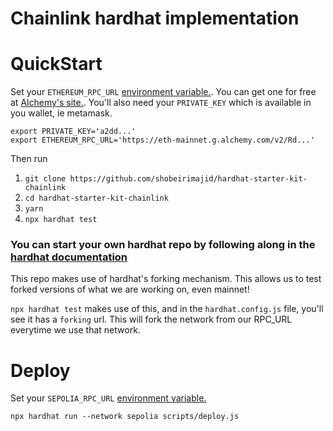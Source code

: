 # Chainlink hardhat implementation

# QuickStart

Set your `ETHEREUM_RPC_URL` [environment variable.](https://www.twilio.com/blog/2017/01/how-to-set-environment-variables.html). You can get one for free at [Alchemy's site.](https://alchemyapi.io/). You'll also need your `PRIVATE_KEY` which is available in you wallet, ie metamask. 

```
export PRIVATE_KEY='a2dd...'
export ETHEREUM_RPC_URL='https://eth-mainnet.g.alchemy.com/v2/Rd...'
```

Then run

1. `git clone https://github.com/shobeirimajid/hardhat-starter-kit-chainlink`
2. `cd hardhat-starter-kit-chainlink`
3. `yarn`
4. `npx hardhat test`

### You can start your own hardhat repo by following along in the [hardhat documentation](https://hardhat.org/getting-started/)

This repo makes use of hardhat's forking mechanism. This allows us to test forked versions of what we are working on, even mainnet!

`npx hardhat test` makes use of this, and in the `hardhat.config.js` file, you'll see it has a `forking` url. This will fork the network from our RPC_URL everytime we use that network. 

# Deploy 

Set your `SEPOLIA_RPC_URL` [environment variable.](https://www.twilio.com/blog/2017/01/how-to-set-environment-variables.html)

`npx hardhat run --network sepolia scripts/deploy.js`
